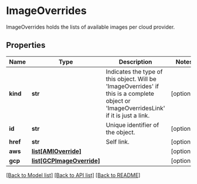 # ImageOverrides

ImageOverrides holds the lists of available images per cloud provider.
## Properties
Name | Type | Description | Notes
------------ | ------------- | ------------- | -------------
**kind** | **str** | Indicates the type of this object. Will be &#39;ImageOverrides&#39; if this is a complete object or &#39;ImageOverridesLink&#39; if it is just a link. | [optional] 
**id** | **str** | Unique identifier of the object. | [optional] 
**href** | **str** | Self link. | [optional] 
**aws** | [**list[AMIOverride]**](AMIOverride.md) |  | [optional] 
**gcp** | [**list[GCPImageOverride]**](GCPImageOverride.md) |  | [optional] 

[[Back to Model list]](../README.md#documentation-for-models) [[Back to API list]](../README.md#documentation-for-api-endpoints) [[Back to README]](../README.md)


